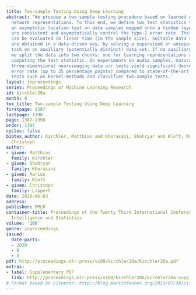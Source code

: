 ```yaml
---
title: Two-sample Testing Using Deep Learning
abstract: 'We propose a two-sample testing procedure based on learned deep neural
  network representations. To this end, we define two test statistics that perform
  an asymptotic location test on data samples mapped onto a hidden layer. The tests
  are consistent and asymptotically control the type-1 error rate. Their test statistics
  can be evaluated in linear time (in the sample size). Suitable data representations
  are obtained in a data-driven way, by solving a supervised or unsupervised transfer-learning
  task on an auxiliary (potentially distinct) data set. If no auxiliary data is available,
  we split the data into two chunks: one for learning representations and one for
  computing the test statistic. In experiments on audio samples, natural images and
  three-dimensional neuroimaging data our tests yield significant decreases in type-2
  error rate (up to 35 percentage points) compared to state-of-the-art two-sample
  tests such as kernel-methods and classifier two-sample tests.'
layout: inproceedings
series: Proceedings of Machine Learning Research
id: kirchler20a
month: 0
tex_title: Two-sample Testing Using Deep Learning
firstpage: 1387
lastpage: 1398
page: 1387-1398
order: 1387
cycles: false
bibtex_author: Kirchler, Matthias and Khorasani, Shahryar and Kloft, Marius and Lippert,
  Christoph
author:
- given: Matthias
  family: Kirchler
- given: Shahryar
  family: Khorasani
- given: Marius
  family: Kloft
- given: Christoph
  family: Lippert
date: 2020-06-03
address: 
publisher: PMLR
container-title: Proceedings of the Twenty Third International Conference on Artificial
  Intelligence and Statistics
volume: '108'
genre: inproceedings
issued:
  date-parts:
  - 2020
  - 6
  - 3
pdf: http://proceedings.mlr.press/v108/kirchler20a/kirchler20a.pdf
extras:
- label: Supplementary PDF
  link: http://proceedings.mlr.press/v108/kirchler20a/kirchler20a-supp.pdf
# Format based on citeproc: http://blog.martinfenner.org/2013/07/30/citeproc-yaml-for-bibliographies/
---
```

